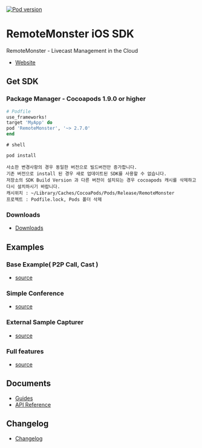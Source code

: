 [![Pod version](https://badge.fury.io/co/RemoteMonster.svg)](https://cocoapods.org/pods/RemoteMonster)

# RemoteMonster iOS SDK

RemoteMonster - Livecast Management in the Cloud

* [Website](https://remotemonster.com)

## Get SDK

### Package Manager - Cocoapods 1.9.0 or higher

```ruby
# Podfile
use_frameworks!
target 'MyApp' do
pod 'RemoteMonster', '~> 2.7.0'
end
```

```shell
# shell

pod install
```

```
사소한 변경사항의 경우 동일한 버전으로 빌드버전만 증가합니다.
기존 버전으로 install 된 경우 새로 업데이트된 SDK를 사용할 수 없습니다. 
저장소의 SDK Build Version 과 다른 버전이 설치되는 경우 cocoapods 캐시를 삭제하고 다시 설치하시기 바랍니다.
캐시위치 : ~/Library/Caches/CocoaPods/Pods/Release/RemoteMonster
프로젝트 : Podfile.lock, Pods 폴더 삭제
```

### Downloads

* [Downloads](https://github.com/RemoteMonster/ios-sdk/releases/)


## Examples
### Base Example( P2P Call, Cast )
* [source](https://github.com/RemoteMonster/ios-sdk/tree/master/examples/BaseExamples)

### Simple Conference
* [source](https://github.com/RemoteMonster/ios-sdk/tree/master/examples/SimpleConference)

### External Sample Capturer
* [source](https://github.com/RemoteMonster/ios-sdk/tree/master/examples/RemonCapturer)

### Full features
* [source](https://github.com/RemoteMonster/ios-sdk/tree/master/examples/full)

## Documents

* [Guides](https://docs.remotemonster.com/)
* [API Reference](https://remotemonster.github.io/ios-sdk/)

## Changelog

* [Changelog](https://github.com/RemoteMonster/ios-sdk/blob/master/CHANGELOG.md)
